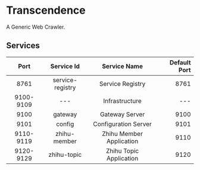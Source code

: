 # Transcendence
A Generic Web Crawler.

## Services

|Port|Service Id|Service Name|Default Port|
|:--:|:--------:|:----------:|-----------:|
|8761|service-registry|Service Registry|8761|
|9100-9109|---|Infrastructure|---|
|9100|gateway|Gateway Server|9100|
|9101|config|Configuration Server|9101|
|9110-9119|zhihu-member|Zhihu Member Application|9110|
|9120-9129|zhihu-topic|Zhihu Topic Application|9120|


